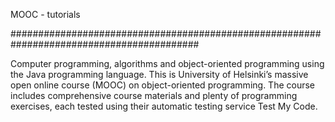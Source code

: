 MOOC - tutorials

##########################################################################################

Computer programming, algorithms and object-oriented programming using the Java programming language.
This is University of Helsinki’s massive open online course (MOOC) on object-oriented programming. 
The course includes comprehensive course materials and plenty of programming exercises, 
each tested using their automatic testing service Test My Code.
